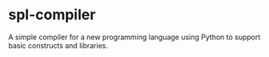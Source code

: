 # spl-compiler
A simple compiler for a new programming language using Python to support basic constructs and libraries.
